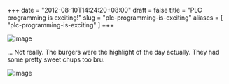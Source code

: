 +++
date = "2012-08-10T14:24:20+08:00"
draft = false
title = "PLC programming is exciting!"
slug = "plc-programming-is-exciting"
aliases = [
	"plc-programming-is-exciting"
]
+++

![image](/travel-blog/images/2012/08/wpid-img_20120810_140049.jpg "IMG_20120810_140049.jpg")

 … Not really. The burgers were the highlight of the day actually. They had some pretty sweet chups too bru.

![image](/travel-blog/images/2012/08/wpid-img_20120810_115209.jpg "IMG_20120810_115209.jpg")


